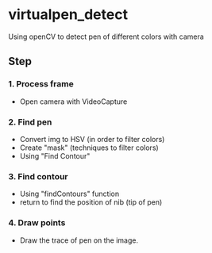 # virtualpen_detect
Using openCV to detect pen of different colors with camera


## Step

### 1. Process frame
- Open camera with VideoCapture

### 2. Find pen
- Convert img to HSV (in order to filter colors)
- Create "mask" (techniques to filter colors)
- Using "Find Contour"


### 3. Find contour
- Using "findContours" function
- return to find the position of nib (tip of pen)


### 4. Draw points
- Draw the trace of pen on the image.
